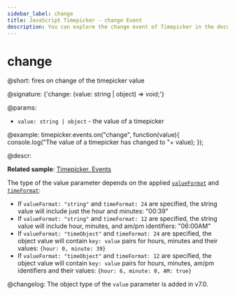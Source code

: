 ```yaml
---
sidebar_label: change
title: JavaScript Timepicker - change Event 
description: You can explore the change event of Timepicker in the documentation of the DHTMLX JavaScript UI library. Browse developer guides and API reference, try out code examples and live demos, and download a free 30-day evaluation version of DHTMLX Suite.
---
```


# change

@short: fires on change of the timepicker value

@signature: {'change: (value: string | object) => void;'}

@params: 
- `value: string | object` - the value of a timepicker

@example:
timepicker.events.on("change", function(value){
    console.log("The value of a timepicker has changed to "+ value);
});

@descr:

**Related sample**: [Timepicker. Events](https://snippet.dhtmlx.com/5ccptwy7)

The type of the value parameter depends on the applied [`valueFormat`](timepicker/api/timepicker_valueformat_config.md) and [`timeFormat`](timepicker/api/timepicker_timeformat_config.md):

- If `valueFormat: "string"`  and `timeFormat: 24` are specified, the string value will include just the hour and minutes: "00:39"
- If `valueFormat: "string"`  and `timeFormat: 12` are specified, the string value will include hour, minutes, and am/pm identifiers: "06:00AM"
- If `valueFormat: "timeObject"`  and `timeFormat: 24` are specified, the object value will contain `key: value` pairs for hours, minutes and their values: `{hour: 0, minute: 39}`
- If `valueFormat: "timeObject"`  and `timeFormat: 12` are specified, the object value will contain `key: value` pairs for hours, minutes, am/pm identifiers and their values: `{hour: 6, minute: 0, AM: true}`

@changelog:
The object type of the `value` parameter is added in v7.0.

[comment]: # (@relatedapi: timepicker/api/timepicker_valueformat_config.md timepicker/api/timepicker_timeformat_config.md)
